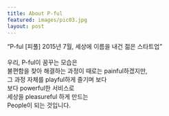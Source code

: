 ```yaml
---
title: About P-ful
featured: images/pic03.jpg
layout: post
---
```

<p>
“P-ful [피풀] 2015년 7월, 세상에 이름을 내건 젊은 스타트업”
<br>
<br />우리, P-ful이 꿈꾸는 모습은
<br />불편함을 찾아 해결하는 과정이 때로는 painful하겠지만,
<br />그 과정 자체를 playful하게 즐기며 보다
<br />보다 powerful한 서비스로
<br />세상을 pleasureful 하게 만드는
<br />People이 되는 것입니다.
</p>
